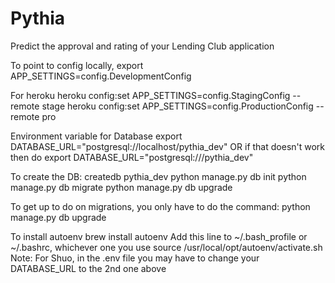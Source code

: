 # Pythia
Predict the approval and rating of your Lending Club application


To point to config locally,
  export APP_SETTINGS=config.DevelopmentConfig

For heroku
  heroku config:set APP_SETTINGS=config.StagingConfig --remote stage
  heroku config:set APP_SETTINGS=config.ProductionConfig --remote pro


Environment variable for Database
  export DATABASE_URL="postgresql://localhost/pythia_dev"
OR if that doesn't work then do
  export DATABASE_URL="postgresql:///pythia_dev"

To create the DB:
  createdb pythia_dev
  python manage.py db init
  python manage.py db migrate
  python manage.py db upgrade


To get up to do on migrations, you only have to do the command:
   python manage.py db upgrade



To install autoenv
   brew install autoenv
Add this line to ~/.bash_profile or ~/.bashrc, whichever one you use
    source /usr/local/opt/autoenv/activate.sh
Note: For Shuo, in the .env file you may have to change your DATABASE_URL to the 2nd one above